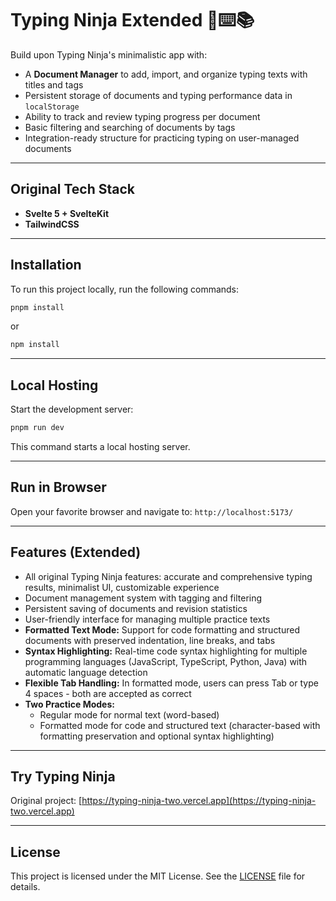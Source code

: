 # Typing Ninja Extended 🥷⌨️📚

Build upon Typing Ninja's minimalistic app with:

* A **Document Manager** to add, import, and organize typing texts with titles and tags
* Persistent storage of documents and typing performance data in `localStorage`
* Ability to track and review typing progress per document
* Basic filtering and searching of documents by tags
* Integration-ready structure for practicing typing on user-managed documents

---

## Original Tech Stack

* **Svelte 5 + SvelteKit**
* **TailwindCSS**

---

## Installation

To run this project locally, run the following commands:

```bash
pnpm install
```

or

```bash
npm install
```

---

## Local Hosting

Start the development server:

```bash
pnpm run dev
```

This command starts a local hosting server.

---

## Run in Browser

Open your favorite browser and navigate to:
`http://localhost:5173/`

---

## Features (Extended)

* All original Typing Ninja features: accurate and comprehensive typing results, minimalist UI, customizable experience
* Document management system with tagging and filtering
* Persistent saving of documents and revision statistics
* User-friendly interface for managing multiple practice texts
* **Formatted Text Mode:** Support for code formatting and structured documents with preserved indentation, line breaks, and tabs
* **Syntax Highlighting:** Real-time code syntax highlighting for multiple programming languages (JavaScript, TypeScript, Python, Java) with automatic language detection
* **Flexible Tab Handling:** In formatted mode, users can press Tab or type 4 spaces - both are accepted as correct
* **Two Practice Modes:**
  * Regular mode for normal text (word-based)
  * Formatted mode for code and structured text (character-based with formatting preservation and optional syntax highlighting)

---

## Try Typing Ninja

Original project: [https://typing-ninja-two.vercel.app](https://typing-ninja-two.vercel.app)

---

## License

This project is licensed under the MIT License. See the [LICENSE](LICENSE) file for details.
